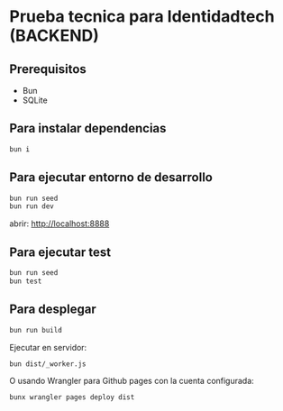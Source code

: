 # Prueba tecnica para Identidadtech (BACKEND)

## Prerequisitos

- Bun
- SQLite

## Para instalar dependencias

```sh
bun i
```

## Para ejecutar entorno de desarrollo

```sh
bun run seed
bun run dev
```

abrir: <http://localhost:8888>

## Para ejecutar test

```sh
bun run seed
bun test
```

## Para desplegar

```sh
bun run build
```

Ejecutar en servidor:

```sh
bun dist/_worker.js
```

O usando Wrangler para Github pages con la cuenta configurada:

```sh
bunx wrangler pages deploy dist
```

